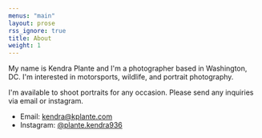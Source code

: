 ```yaml
---
menus: "main"
layout: prose
rss_ignore: true
title: About
weight: 1
---
```


My name is Kendra Plante and I'm a photographer based in Washington, DC. I'm interested in motorsports, wildlife, and portrait photography. 

I'm available to shoot portraits for any occasion. Please send any inquiries via email or instagram. 

- Email: [kendra@kplante.com](mailto:kendra@kendraplantephotography.com)
- Instagram: [@plante.kendra936](https://www.instagram.com/plante.kendra936/)
